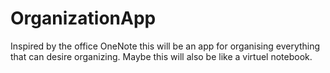# OrganizationApp
Inspired by the office OneNote this will be an app for organising everything that can desire organizing. Maybe this will also be like a virtuel notebook.
